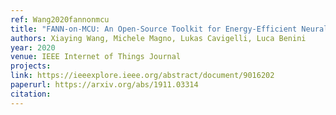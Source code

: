 ```yaml
---
ref: Wang2020fannonmcu
title: "FANN-on-MCU: An Open-Source Toolkit for Energy-Efficient Neural Network Inference at the Edge of the Internet of Things"
authors: Xiaying Wang, Michele Magno, Lukas Cavigelli, Luca Benini
year: 2020
venue: IEEE Internet of Things Journal
projects:
link: https://ieeexplore.ieee.org/abstract/document/9016202
paperurl: https://arxiv.org/abs/1911.03314
citation: 
---
```

